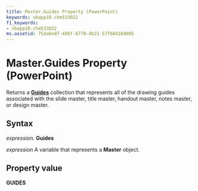 ```yaml
---
title: Master.Guides Property (PowerPoint)
keywords: vbapp10.chm533022
f1_keywords:
- vbapp10.chm533022
ms.assetid: 75dabe07-406f-6770-db21-57fb8416d095
---
```



# Master.Guides Property (PowerPoint)

Returns a  **[Guides](guides-object-powerpoint.md)** collection that represents all of the drawing guides associated with the slide master, title master, handout master, notes master, or design master.


## Syntax

 _expression_. **Guides**

 _expression_ A variable that represents a **Master** object.


## Property value

 **GUIDES**


